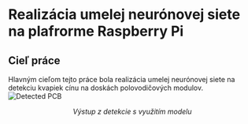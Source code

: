 # Realizácia umelej neurónovej siete na plafrorme Raspberry Pi
## Cieľ práce
Hlavným cieľom tejto práce bola realizácia umelej neurónovej siete na detekciu kvapiek cínu na doskách polovodičových modulov.
![Detected PCB](images/pcb_splash.png)
*<p align="center"> Výstup z detekcie s využitím modelu</p>*
